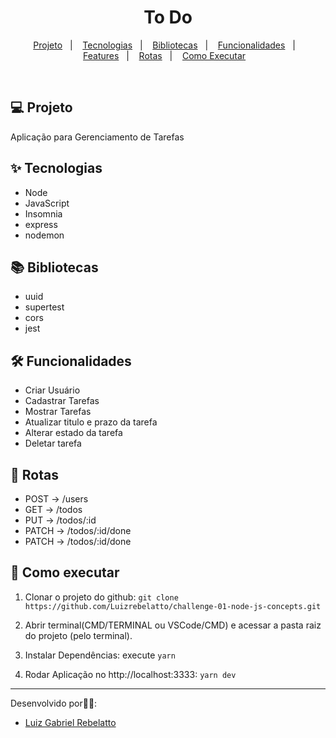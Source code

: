 <h1 align="center">To Do</h1>

<p align="center">
  <a href="#-projeto">Projeto</a>&nbsp;&nbsp;&nbsp;|&nbsp;&nbsp;&nbsp;
  <a href="#-tecnologias">Tecnologias</a>&nbsp;&nbsp;&nbsp;|&nbsp;&nbsp;&nbsp;
  <a href="#-bibliotecas">Bibliotecas</a>&nbsp;&nbsp;&nbsp;|&nbsp;&nbsp;&nbsp;
  <a href="#-funcionalidades">Funcionalidades</a>&nbsp;&nbsp;&nbsp;|&nbsp;&nbsp;&nbsp;
  <a href="#-features">Features</a>&nbsp;&nbsp;&nbsp;|&nbsp;&nbsp;&nbsp;
  <a href="#-rotas">Rotas</a>&nbsp;&nbsp;&nbsp;|&nbsp;&nbsp;&nbsp;
  <a href="#-como-executar">Como Executar</a>&nbsp;&nbsp;&nbsp;
</p>

<br>

## 💻 Projeto

Aplicação para Gerenciamento de Tarefas

## ✨ Tecnologias
- Node
- JavaScript
- Insomnia
- express
- nodemon

## 📚 Bibliotecas
- uuid
- supertest
- cors
- jest

## 🛠️ Funcionalidades

- Criar Usuário
- Cadastrar Tarefas
- Mostrar Tarefas
- Atualizar titulo e prazo da tarefa
- Alterar estado da tarefa
- Deletar tarefa

## 📱 Rotas

- POST → /users
- GET → /todos
- PUT → /todos/:id
- PATCH → /todos/:id/done
- PATCH → /todos/:id/done


## 🚀 Como executar

1) Clonar o projeto do github:
    `git clone https://github.com/Luizrebelatto/challenge-01-node-js-concepts.git`

2) Abrir terminal(CMD/TERMINAL ou VSCode/CMD) e acessar a pasta raiz do projeto (pelo terminal).
    

3) Instalar Dependências:
  execute `yarn`


4) Rodar Aplicação no http://localhost:3333:
    `yarn dev`
      
    
---

Desenvolvido por👋🏻:
- [Luiz Gabriel Rebelatto](https://www.linkedin.com/in/luiz-gabriel-rebelatto-bianchi-67097413b/)


